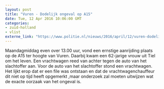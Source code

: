 ```yaml
---
layout: post
title: "Vuren - Dodelijk ongeval op A15"
date: Tue, 12 Apr 2016 10:06:00 GMT
categories: 
- zuid-holland 
- vlist 
externe_link: "https://www.politie.nl/nieuws/2016/april/12/vuren-dodelijk-ongeval-op-a15.html"
---
```


Maandagmiddag even over 13.00 uur, vond een ernstige aanrijding plaats op de A15 ter hoogte van Vuren. Daarbij kwam een 62-jarige vrouw uit Tiel om het leven. Een vrachtwagen reed van achter tegen de auto van het slachtoffer aan. Voor de auto van het slachtoffer stond een vrachtwagen. Het lijkt erop dat er een file was ontstaan en dat de vrachtwagenchauffeur dit niet op tijd heeft opgemerkt ,maar onderzoek zal moeten uitwijzen wat de exacte oorzaak van het ongeval is.
